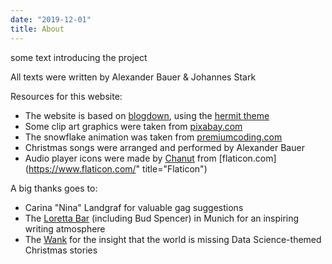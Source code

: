 ```yaml
---
date: "2019-12-01"
title: About
---
```


some text introducing the project

All texts were written by Alexander Bauer & Johannes Stark

Resources for this website:

* The website is based on [blogdown](https://github.com/rstudio/blogdown),
using the [hermit theme](https://github.com/Track3/hermit)
* Some clip art graphics were taken from [pixabay.com](https://pixabay.com/users/3455592-3455592/)
* The snowflake animation was taken from [premiumcoding.com](https://premiumcoding.com/css3-tricks-falling-snow-css/)
* Christmas songs were arranged and performed by Alexander Bauer
* Audio player icons were made by [Chanut](https://www.flaticon.com/authors/chanut)
from [flaticon.com](https://www.flaticon.com/" title="Flaticon")

A big thanks goes to:

* Carina "Nina" Landgraf for valuable gag suggestions
* The [Loretta Bar](http://www.loretta-bar.de/) (including Bud Spencer) in Munich
for an inspiring writing atmosphere
* The [Wank](https://zugspitze.de/en/winter/mountain/wank) for the insight
that the world is missing Data Science-themed Christmas stories

